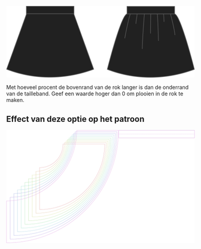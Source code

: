 
![Fronsen](gathering.svg)

Met hoeveel procent de bovenrand van de rok langer is dan de onderrand van de tailleband. Geef een waarde hoger dan 0 om plooien in de rok te maken.


## Effect van deze optie op het patroon
![Deze afbeelding toont het effect van deze optie door meerdere varianten die een andere waarde hebben voor deze optie te vervangen](sandy_gathering_sample.svg "Effect van deze optie op het patroon")